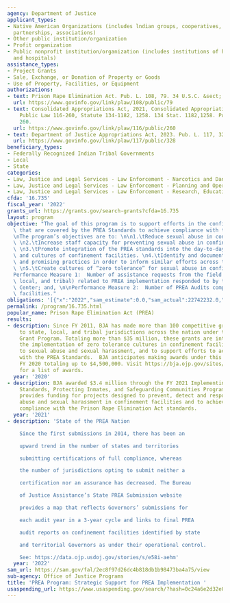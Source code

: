 ```yaml
---
agency: Department of Justice
applicant_types:
- Native American Organizations (includes lndian groups, cooperatives, corporations,
  partnerships, associations)
- Other public institution/organization
- Profit organization
- Public nonprofit institution/organization (includes institutions of higher education
  and hospitals)
assistance_types:
- Project Grants
- Sale, Exchange, or Donation of Property or Goods
- Use of Property, Facilities, or Equipment
authorizations:
- text: Prison Rape Elimination Act. Pub. L. 108, 79. 34 U.S.C. &sect; 30301, et seq.
  url: https://www.govinfo.gov/link/plaw/108/public/79
- text: Consolidated Appropriations Act, 2021, Consolidated Appropriations Act, 2021,
    Public Law 116-260, Statute 134-1182, 1258. 134 Stat. 1182,1258. Pub. L. 116,
    260.
  url: https://www.govinfo.gov/link/plaw/116/public/260
- text: Department of Justice Appropriations Act, 2023. Pub. L. 117, 328.
  url: https://www.govinfo.gov/link/plaw/117/public/328
beneficiary_types:
- Federally Recognized Indian Tribal Governments
- Local
- State
categories:
- Law, Justice and Legal Services - Law Enforcement - Narcotics and Dangerous Drugs
- Law, Justice and Legal Services - Law Enforcement - Planning and Operations
- Law, Justice and Legal Services - Law Enforcement - Research, Education, Training
cfda: '16.735'
fiscal_year: '2022'
grants_url: https://grants.gov/search-grants?cfda=16.735
layout: program
objective: "The goal of this program is to support efforts in the confinement facilities\
  \ that are covered by the PREA Standards to achieve compliance with the standards.\n\
  \nThe program’s objectives are to: \n\n1.\tReduce sexual abuse in confinement facilities.\
  \ \n2.\tIncrease staff capacity for preventing sexual abuse in confinement facilities.\
  \ \n3.\tPromote integration of the PREA standards into the day-to-day operations\
  \ and cultures of confinement facilities. \n4.\tIdentify and document innovations\
  \ and promising practices in order to inform similar efforts across the nation.\
  \ \n5.\tCreate cultures of “zero tolerance” for sexual abuse in confinement facilities.\n\
  Performance Measure 1:  Number of assistance requests from the field (i.e., state,\
  \ local, and tribal) related to PREA implementation responded to by the PREA Resource\
  \ Center; and, \n\nPerformance Measure 2:  Number of PREA Audits completed of confinement\
  \ facilities."
obligations: '[{"x":"2022","sam_estimate":0.0,"sam_actual":22742232.0,"usa_spending_actual":8372319.44},{"x":"2023","sam_estimate":15500000.0,"sam_actual":0.0,"usa_spending_actual":13548500.13},{"x":"2024","sam_estimate":15500000.0,"sam_actual":0.0,"usa_spending_actual":-318492.7}]'
permalink: /program/16.735.html
popular_name: Prison Rape Elimination Act (PREA)
results:
- description: Since FY 2011, BJA has made more than 100 competitive grant awards
    to state, local, and tribal jurisdictions across the nation under the PREA Demonstration
    Grant Program. Totaling more than $35 million, these grants are intended to promote
    the implementation of zero tolerance cultures in confinement facilities related
    to sexual abuse and sexual harassment, and to support efforts to achieve compliance
    with the PREA Standards.  BJA anticipates making awards under this program in
    FY 2020 totaling up to $4,500,000. Visit https://bja.ojp.gov/sites/g/files/xyckuh186/files/media/document/fy2020-prea-grant-impact.pdf
    for a list of awards.
  year: '2020'
- description: BJA awarded $3.4 million through the FY 2021 Implementing the PREA
    Standards, Protecting Inmates, and Safeguarding Communities Program. This program
    provides funding for projects designed to prevent, detect and respond to sexual
    abuse and sexual harassment in confinement facilities and to achieve and maintain
    compliance with the Prison Rape Elimination Act standards.
  year: '2021'
- description: 'State of the PREA Nation

    Since the first submissions in 2014, there has been an

    upward trend in the number of states and territories

    submitting certifications of full compliance, whereas

    the number of jurisdictions opting to submit neither a

    certification nor an assurance has decreased. The Bureau

    of Justice Assistance’s State PREA Submission website

    provides a map that reflects Governors’ submissions for

    each audit year in a 3-year cycle and links to final PREA

    audit reports on confinement facilities identified by state

    and territorial Governors as under their operational control.

    See: https://data.ojp.usdoj.gov/stories/s/e58i-aehm'
  year: '2022'
sam_url: https://sam.gov/fal/2ec8f97d26dc4b818db1b98473ba4a75/view
sub-agency: Office of Justice Programs
title: 'PREA Program: Strategic Support for PREA Implementation '
usaspending_url: https://www.usaspending.gov/search/?hash=0c24a6e2d32e00b0cdd55ee60623f25e
---
```

